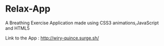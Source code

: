 # Relax-App
A Breathing Exercise Application made using CSS3 animations,JavaScript and HTML5

Link to the App : http://wiry-quince.surge.sh/

